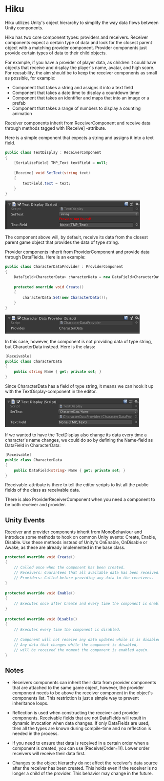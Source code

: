 # Hiku

Hiku utilizes Unity's object hierarchy to simplify the way data flows between Unity components.

Hiku has two core component types: providers and receivers. Receiver components expect a certain type of data and look for the closest parent object with a matching provider component. Provider components just provide certain types of data to their child objects.

For example, if you have a provider of player data, as children it could have objects that receive and display the player's name, avatar, and high score. For reusability, the aim should be to keep the receiver components as small as possible, for example:
- Component that takes a string and assigns it into a text field
- Component that takes a date time to display a countdown timer
- Component that takes an identifier and maps that into an image or a prefab
- Component that takes a range of numbers to display a counting animation

Receiver components inherit from ReceiverComponent and receive data through methods tagged with [Receive] -attribute.

Here is a simple component that expects a string and assigns it into a text field.

```c#
public class TextDisplay : ReceiverComponent
{
    [SerializeField] TMP_Text textField = null;

    [Receive] void SetText(string text)
    {
        textField.text = text;
    }
}
```
![TextDisplay](Docs/TextDisplay.png)

The component above will, by default, receive its data from the closest parent game object that provides the data of type string.

Provider components inherit from ProviderComponent and provide data through DataFields. Here is an example:

```c#
public class CharacterDataProvider : ProviderComponent
{
    DataField<CharacterData> characterData = new DataField<CharacterData>();

    protected override void Create()
    {
        characterData.Set(new CharacterData());
    }
}
```
![CharacterDataProvider](Docs/CharacterDataProvider.png)

In this case, however, the component is not providing data of type string, but CharacterData instead. Here is the class:

```c#
[Receivable]
public class CharacterData
{
    public string Name { get; private set; }
}
```

Since CharacterData has a field of type string, it means we can hook it up with the TextDisplay-component in the editor.

![TextDisplay](Docs/TextDisplaySet.png)

If we wanted to have the TextDisplay also change its data every time a character's name changes, we could do so by defining the Name-field as DataField in CharacterData:

```c#
[Receivable]
public class CharacterData
{
    public DataField<string> Name { get; private set; }
}
```

Receivable-attribute is there to tell the editor scripts to list all the public fields of the class as receivable data.

There is also ProviderReceiverComponent when you need a component to be both receiver and provider.

## Unity Events

Receiver and provider components inherit from MonoBehaviour and introduce some methods to hook on common Unity events: Create, Enable, Disable. Use these methods instead of Unity's OnEnable, OnDisable or Awake, as these are already implemented in the base class.

```c#
protected override void Create()
{
    // Called once when the component has been created.
    // Receivers: Guarantees that all available data has been received.
    // Providers: Called before providing any data to the receivers.
}

protected override void Enable()
{
    // Executes once after Create and every time the component is enabled.
}

protected override void Disable()
{
    // Executes every time the component is disabled.

    // Component will not receive any data updates while it is disabled, 
    // Any data that changes while the component is disabled, 
    // will be received the moment the component is enabled again.
}
```

## Notes

- Receivers components can inherit their data from provider components that are attached to the same game object, however, the provider component needs to be above the receiver component in the object's components list. This restriction is just a simple way to prevent inheritance loops.

- Reflection is used when constructing the receiver and provider components. Receivable fields that are not DataFields will result in dynamic invocation when data changes. If only DataFields are used, then all the types are known during compile-time and no reflection is needed in the process.

- If you need to ensure that data is received in a certain order when a component is created, you can use [Receive(Order=1)]. Lower order receivers will receive their data first.

- Changes to the object hierarchy do not affect the receiver's data source after the receiver has been created. This holds even if the receiver is no longer a child of the provider. This behavior may change in the future.